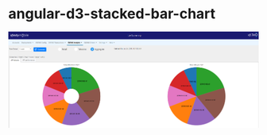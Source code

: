 # angular-d3-stacked-bar-chart


![Angular d3 stacked bar chart](https://raw.githubusercontent.com/lev-savranskiy/angular-d3-pie-chart/master/FETE-171-2.png)